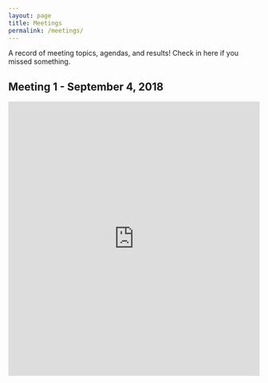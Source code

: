 ```yaml
---
layout: page
title: Meetings
permalink: /meetings/
---
```


A record of meeting topics, agendas, and results! Check in here if you missed something.

## Meeting 1 - September 4, 2018

<iframe src="https://docs.google.com/presentation/d/e/2PACX-1vSBjEVGDHX8cdEcvJ2MnSFLUUpxfuHgn3S1IFjEuPwtaUxdgu1QUmGdKmTV0o6LHYWRRn37qOV0_ytx/embed?start=false&loop=false&delayms=3000" frameborder="0" width="100%" height="550px" allowfullscreen="true" mozallowfullscreen="true" webkitallowfullscreen="true"></iframe>
